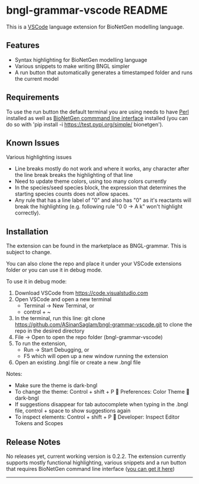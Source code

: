 # bngl-grammar-vscode README

This is a [VSCode](https://code.visualstudio.com/) language extension for BioNetGen modelling language. 

## Features

* Syntax highlighting for BioNetGen modelling language
* Various snippets to make writing BNGL simpler
* A run button that automatically generates a timestamped folder and runs the current model

## Requirements

To use the run button the default terminal you are using needs to have [Perl](https://www.perl.org/) installed as well as [BioNetGen commmand line interface](https://github.com/ASinanSaglam/BNG_cli) installed (you can do so with 'pip install -i https://test.pypi.org/simple/ bionetgen'). 

## Known Issues

Various highlighting issues
* Line breaks mostly do not work and where it works, any character after the line break breaks the highlighting of that line
* Need to update theme colors, using too many colors currently
* In the species/seed species block, the expression that determines the starting species counts does not allow spaces. 
* Any rule that has a line label of "0" and also has "0" as it's reactants will break the highlighting (e.g. following rule "0 0 -> A k" won't highlight correctly).

## Installation

The extension can be found in the marketplace as BNGL-grammar. This is subject to change. 

You can also clone the repo and place it under your VSCode extensions folder or you can use it in debug mode.

To use it in debug mode:

1.	Download VSCode from https://code.visualstudio.com 
2.	Open VSCode and open a new terminal
	* Terminal -> New Terminal, or
    * control + ~
3.	In the terminal, run this line:
git clone https://github.com/ASinanSaglam/bngl-grammar-vscode.git
	to clone the repo in the desired directory
4.	File -> Open to open the repo folder (bngl-grammar-vscode)
5.	To run the extension,
    * Run -> Start Debugging, or
    * F5
which will open up a new window running the extension
6.	Open an existing .bngl file or create a new .bngl file


Notes:
* Make sure the theme is dark-bngl
* To change the theme:
  Control + shift + P  Preferences: Color Theme  dark-bngl
* If suggestions disappear for tab autocomplete when typing in the .bngl file, control + space to show suggestions again
* To inspect elements: 
  Control + shift + P  Developer: Inspect Editor Tokens and Scopes


## Release Notes

No releases yet, current working version is 0.2.2. The extension currently supports mostly functional highlighting, various snippets and a run button that requires BioNetGen command line interface ([you can get it here](https://github.com/ASinanSaglam/BNG_cli))

-----------------------------------------------------------------------------------------------------------